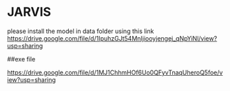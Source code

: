 # JARVIS

please install the model in data folder using this link 
https://drive.google.com/file/d/1IpuhzGJt54MnIjiooyjengej_qNpYiNl/view?usp=sharing

##exe file

https://drive.google.com/file/d/1MJ1ChhmHOf6Uo0QFyvTnaqUheroQ5foe/view?usp=sharing
